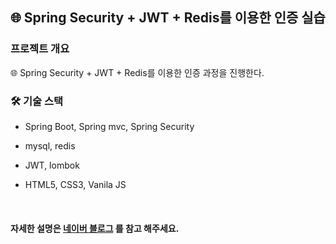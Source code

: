 ## 🌐 Spring Security + JWT + Redis를 이용한 인증 실습

### 프로젝트 개요
🌐 Spring Security + JWT + Redis를 이용한 인증 과정을 진행한다.


### 🛠 기술 스택
- Spring Boot, Spring mvc, Spring Security

- mysql,  redis

- JWT, lombok

- HTML5, CSS3, Vanila JS

<br>

#### 자세한 설명은 [네이버 블로그](https://blog.naver.com/nebi25/222905745654) 를 참고 해주세요.
